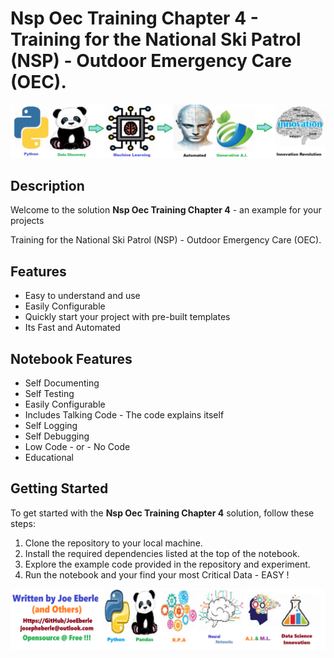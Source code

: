 
# Nsp Oec Training Chapter 4 - Training for the National Ski Patrol (NSP) - Outdoor Emergency Care (OEC).

![Code Logo](code.png)
## Description

Welcome to the solution **Nsp Oec Training Chapter 4** - an example for your projects

Training for the National Ski Patrol (NSP) - Outdoor Emergency Care (OEC).
    
## Features
- Easy to understand and use  
- Easily Configurable 
- Quickly start your project with pre-built templates
- Its Fast and Automated
    
## Notebook Features
- Self Documenting 
- Self Testing 
- Easily Configurable
- Includes Talking Code - The code explains itself
- Self Logging 
- Self Debugging 
- Low Code - or - No Code
- Educational 
    
## Getting Started
To get started with the **Nsp Oec Training Chapter 4** solution, follow these steps:
1. Clone the repository to your local machine.
2. Install the required dependencies listed at the top of the notebook.
3. Explore the example code provided in the repository and experiment.
4. Run the notebook and your find your most Critical Data - EASY !
    
![Code Logo](developer.png)
    